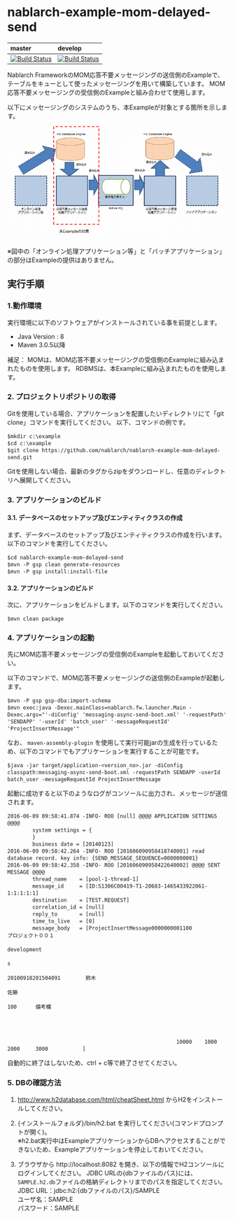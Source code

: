 nablarch-example-mom-delayed-send
====================================

| master | develop |
|:-----------|:------------|
|[![Build Status](https://travis-ci.org/nablarch/nablarch-example-mom-delayed-send.svg?branch=master)](https://travis-ci.org/nablarch/nablarch-example-mom-delayed-send)|[![Build Status](https://travis-ci.org/nablarch/nablarch-example-mom-delayed-send.svg?branch=develop)](https://travis-ci.org/nablarch/nablarch-example-mom-delayed-send)|

Nablarch FrameworkのMOM応答不要メッセージングの送信側のExampleで、テーブルをキューとして使ったメッセージングを用いて構築しています。
MOM応答不要メッセージングの受信側のExampleと組み合わせて使用します。

以下にメッセージングのシステムのうち、本Exampleが対象とする箇所を示します。

![概要](./fig/abstract.png "概要")

※図中の「オンライン処理アプリケーション等」と「バッチアプリケーション」の部分はExampleの提供はありません。

## 実行手順

### 1.動作環境
実行環境に以下のソフトウェアがインストールされている事を前提とします。
* Java Version : 8
* Maven 3.0.5以降

補足：
MOMは、MOM応答不要メッセージングの受信側のExampleに組み込まれたものを使用します。
RDBMSは、本Exampleに組み込まれたものを使用します。

### 2. プロジェクトリポジトリの取得
Gitを使用している場合、アプリケーションを配置したいディレクトリにて「git clone」コマンドを実行してください。
以下、コマンドの例です。

    $mkdir c:\example
    $cd c:\example
    $git clone https://github.com/nablarch/nablarch-example-mom-delayed-send.git

Gitを使用しない場合、最新のタグからzipをダウンロードし、任意のディレクトリへ展開してください。

### 3. アプリケーションのビルド
#### 3.1. データベースのセットアップ及びエンティティクラスの作成
まず、データベースのセットアップ及びエンティティクラスの作成を行います。以下のコマンドを実行してください。

    $cd nablarch-example-mom-delayed-send
    $mvn -P gsp clean generate-resources
    $mvn -P gsp install:install-file

#### 3.2. アプリケーションのビルド
次に、アプリケーションをビルドします。以下のコマンドを実行してください。

    $mvn clean package

### 4. アプリケーションの起動

先にMOM応答不要メッセージングの受信側のExampleを起動しておいてください。

以下のコマンドで、MOM応答不要メッセージングの送信側のExampleが起動します。

    $mvn -P gsp gsp-dba:import-schema
    $mvn exec:java -Dexec.mainClass=nablarch.fw.launcher.Main -Dexec.args="'-diConfig' 'messaging-async-send-boot.xml' '-requestPath' 'SENDAPP' '-userId' 'batch_user' '-messageRequestId' 'ProjectInsertMessage'"

なお、 `maven-assembly-plugin` を使用して実行可能jarの生成を行っているため、以下のコマンドでもアプリケーションを実行することが可能です。

    $java -jar target/application-<version_no>.jar -diConfig classpath:messaging-async-send-boot.xml -requestPath SENDAPP -userId batch_user -messageRequestId ProjectInsertMessage

起動に成功すると以下のようなログがコンソールに出力され、メッセージが送信されます。

    2016-06-09 09:58:41.874 -INFO- ROO [null] @@@@ APPLICATION SETTINGS @@@@
            system settings = {
            }
            business date = [20140123]
    2016-06-09 09:58:42.264 -INFO- ROO [201606090958418740001] read database record. key info: {SEND_MESSAGE_SEQUENCE=0000000001}
    2016-06-09 09:58:42.358 -INFO- ROO [201606090958422640002] @@@@ SENT MESSAGE @@@@
            thread_name    = [pool-1-thread-1]
            message_id     = [ID:S1306C00419-T1-20683-1465433922061-1:1:1:1:1]
            destination    = [TEST.REQUEST]
            correlation_id = [null]
            reply_to       = [null]
            time_to_live   = [0]
            message_body   = [ProjectInsertMessage0000000001100                 プロジェクト００１
                                                                                                    development
                                                                                                                        s
                                                                                                                                            20100918201504091        鈴木
                                                                                                                                                                                         佐藤
                                                                                                                                                                                                             100      備考欄




                                                          10000    1000     2000     3000           ]


自動的に終了はしないため、ctrl + c等で終了させてください。

### 5. DBの確認方法

1. http://www.h2database.com/html/cheatSheet.html からH2をインストールしてください。

2. {インストールフォルダ}/bin/h2.bat を実行してください(コマンドプロンプトが開く)。  
  ※h2.bat実行中はExampleアプリケーションからDBへアクセスすることができないため、Exampleアプリケーションを停止しておいてください。

3. ブラウザから http://localhost:8082 を開き、以下の情報でH2コンソールにログインしてください。
   JDBC URLの{dbファイルのパス}には、`SAMPLE.h2.db`ファイルの格納ディレクトリまでのパスを指定してください。  
  JDBC URL：jdbc:h2:{dbファイルのパス}/SAMPLE  
  ユーザ名：SAMPLE  
  パスワード：SAMPLE
